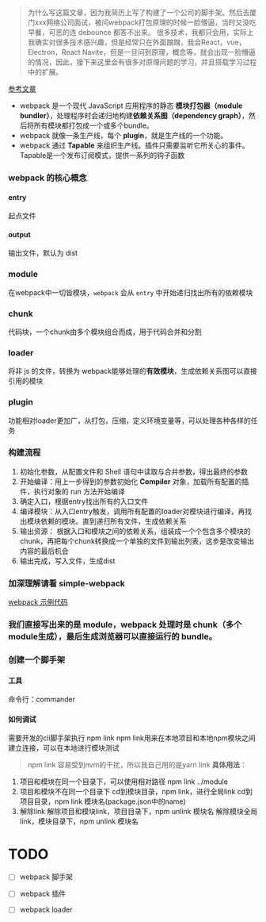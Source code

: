 > 为什么写这篇文章，因为我简历上写了构建了一个公司的脚手架。然后去厦门xxx网络公司面试，被问webpack打包原理的时候一脸懵逼，当时又没吃早餐，可恶的连 debounce 都答不出来。
很多技术，我都只会用，实际上我确实对很多技术感兴趣，但是经常只在外面蹭蹭，我会React，vue，Electron，React Navite，但是一旦问到原理，概念等，就会出现一脸懵逼的情况，因此，接下来这里会有很多对原理问题的学习，并且搭载学习过程中的扩展。

[参考文章](https://juejin.cn/post/6844904038543130637)

- webpack 是一个现代 JavaScript 应用程序的静态 **模块打包器（module bundler）**，处理程序时会递归地构建**依赖关系图（dependency graph）**，然后将所有模块都打包成一个或多个bundle。
- webpack 就像一条生产线，每个 **plugin**，就是生产线的一个功能。
- webpack 通过 **Tapable** 来组织生产线。插件只需要监听它所关心的事件。  Tapable是一个发布订阅模式，提供一系列的钩子函数

### webpack 的核心概念
#### entry 
起点文件
#### output
输出文件，默认为 dist

### module
在webpack中一切皆模块，`webpack` 会从 `entry` 中开始递归找出所有的依赖模块

### chunk
代码块，一个chunk由多个模块组合而成，用于代码合并和分割

### loader
将非 js 的文件，转换为 webpack能够处理的**有效模块**，生成依赖关系图可以直接引用的模块

### plugin
功能相对loader更加广，从打包，压缩，定义环境变量等，可以处理各种各样的任务

### 构建流程
1. 初始化参数，从配置文件和 Shell 语句中读取与合并参数，得出最终的参数
2. 开始编译：用上一步得到的参数初始化 **Compiler** 对象，加载所有配置的插件，执行对象的 run 方法开始编译
3. 确定入口，根据entry找出所有的入口文件
4. 编译模块：从入口entry触发，调用所有配置的loader对模块进行编译，再找出模块依赖的模块。直到递归所有文件，生成依赖关系
5. 输出资源： 根据入口和模块之间的依赖关系，组装成一个个包含多个模块的chunk，再把每个chunk转换成一个单独的文件到输出列表，这步是改变输出内容的最后机会
6. 输出完成，写入文件，生成dist

### 加深理解请看 simple-webpack 
[webpack 示例代码](https://github.com/mrandpz/webpack-blood/tree/main/simple-webpack)
### 我们直接写出来的是 module，webpack 处理时是 chunk（多个module生成），最后生成浏览器可以直接运行的 bundle。

### 创建一个脚手架
#### 工具
命令行：commander
#### 如何调试
需要开发的cli脚手架执行 npm link
npm link用来在本地项目和本地npm模块之间建立连接，可以在本地进行模块测试

> npm link 容易受到nvm的干扰，所以我自己用的是yarn link
**具体用法**：
1. 项目和模块在同一个目录下，可以使用相对路径
npm link ../module
2. 项目和模块不在同一个目录下
cd到模块目录，npm link，进行全局link
cd到项目目录，npm link 模块名(package.json中的name)
3. 解除link
解除项目和模块link，项目目录下，npm unlink 模块名
解除模块全局link，模块目录下，npm unlink 模块名
# TODO
- [ ] webpack 脚手架
- [ ] webpack 插件
- [ ] webpack loader




